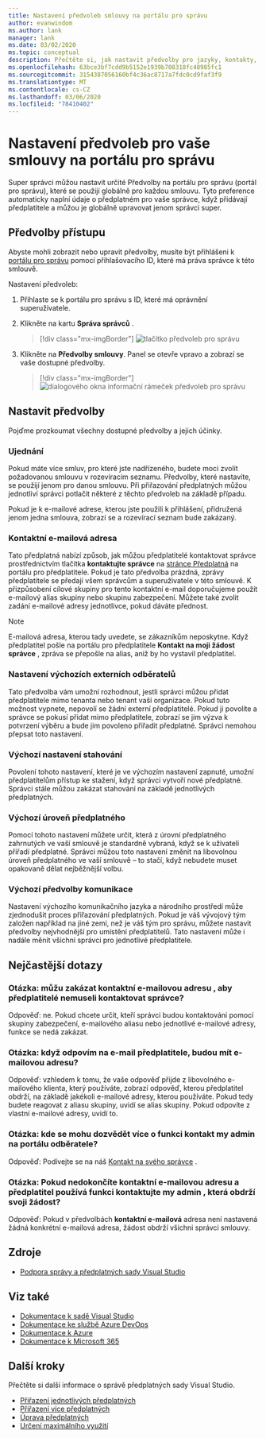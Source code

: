 ```yaml
---
title: Nastavení předvoleb smlouvy na portálu pro správu
author: evanwindom
ms.author: lank
manager: lank
ms.date: 03/02/2020
ms.topic: conceptual
description: Přečtěte si, jak nastavit předvolby pro jazyky, kontakty, úroveň předplatného a další na portálu pro správu.
ms.openlocfilehash: 63bce3bf7cdd9b5152e1939b708318fc48985fc1
ms.sourcegitcommit: 3154387056160bf4c36ac8717a7fdc0cd9faf3f9
ms.translationtype: MT
ms.contentlocale: cs-CZ
ms.lasthandoff: 03/06/2020
ms.locfileid: "78410402"
---
```

# <a name="set-preferences-for-your-agreements-in-the-administration-portal"></a>Nastavení předvoleb pro vaše smlouvy na portálu pro správu
Super správci můžou nastavit určité Předvolby na portálu pro správu (portál pro správu), které se použijí globálně pro každou smlouvu.  Tyto preference automaticky naplní údaje o předplatném pro vaše správce, když přidávají předplatitele a můžou je globálně upravovat jenom správci super.  

## <a name="access-preferences"></a>Předvolby přístupu
Abyste mohli zobrazit nebo upravit předvolby, musíte být přihlášeni k [portálu pro správu](https://manage.visualstudio.com) pomocí přihlašovacího ID, které má práva správce k této smlouvě.  

Nastavení předvoleb:
1. Přihlaste se k portálu pro správu s ID, které má oprávnění superuživatele.
2. Klikněte na kartu **Správa správců** .
   > [!div class="mx-imgBorder"]
   > ![tlačítko předvoleb pro správu](_img/admin-prefs/admin-prefs-button.png)

3. Klikněte na **Předvolby smlouvy**.
Panel se otevře vpravo a zobrazí se vaše dostupné předvolby. 

   > [!div class="mx-imgBorder"]
   > ![dialogového okna informační rámeček předvoleb pro správu](_img/admin-prefs/admin-prefs-flyout.png)

## <a name="set-your-preferences"></a>Nastavit předvolby
Pojďme prozkoumat všechny dostupné předvolby a jejich účinky. 

### <a name="agreement"></a>Ujednání
Pokud máte více smluv, pro které jste nadřízeného, budete moci zvolit požadovanou smlouvu v rozevíracím seznamu.  Předvolby, které nastavíte, se použijí jenom pro danou smlouvu.  Při přiřazování předplatných můžou jednotliví správci potlačit některé z těchto předvoleb na základě případu. 

Pokud je k e-mailové adrese, kterou jste použili k přihlášení, přidružená jenom jedna smlouva, zobrazí se a rozevírací seznam bude zakázaný. 

### <a name="contact-email-address"></a>Kontaktní e-mailová adresa
Tato předplatná nabízí způsob, jak můžou předplatitelé kontaktovat správce prostřednictvím tlačítka **kontaktujte správce** na [stránce Předplatná](https://my.visualstudio.com/subscriptions) na portálu pro předplatitele.  Pokud je tato předvolba prázdná, zprávy předplatitele se předají všem správcům a superuživatele v této smlouvě.  K přizpůsobení cílové skupiny pro tento kontaktní e-mail doporučujeme použít e-mailový alias skupiny nebo skupinu zabezpečení. Můžete také zvolit zadání e-mailové adresy jednotlivce, pokud dáváte přednost.

> [!NOTE]
> E-mailová adresa, kterou tady uvedete, se zákazníkům neposkytne.  Když předplatitel pošle na portálu pro předplatitele **Kontakt na moji žádost správce** , zpráva se přepošle na alias, aniž by ho vystavil předplatitel. 

### <a name="default-external-subscribers-setting"></a>Nastavení výchozích externích odběratelů
Tato předvolba vám umožní rozhodnout, jestli správci můžou přidat předplatitele mimo tenanta nebo tenant vaší organizace.  Pokud tuto možnost vypnete, nepovolí se žádní externí předplatitelé.  Pokud ji povolíte a správce se pokusí přidat mimo předplatitele, zobrazí se jim výzva k potvrzení výběru a bude jim povoleno přiřadit předplatné. Správci nemohou přepsat toto nastavení. 

### <a name="default-downloads-setting"></a>Výchozí nastavení stahování
Povolení tohoto nastavení, které je ve výchozím nastavení zapnuté, umožní předplatitelům přístup ke stažení, když správci vytvoří nové předplatné.  Správci stále můžou zakázat stahování na základě jednotlivých předplatných.  

### <a name="default-subscription-level"></a>Výchozí úroveň předplatného
Pomocí tohoto nastavení můžete určit, která z úrovní předplatného zahrnutých ve vaší smlouvě je standardně vybraná, když se k uživateli přiřadí předplatné.  Správci můžou toto nastavení změnit na libovolnou úroveň předplatného ve vaší smlouvě – to stačí, když nebudete muset opakovaně dělat nejběžnější volbu. 

### <a name="default-communication-preferences"></a>Výchozí předvolby komunikace
Nastavení výchozího komunikačního jazyka a národního prostředí může zjednodušit proces přiřazování předplatných.  Pokud je váš vývojový tým založen například na jiné zemi, než je váš tým pro správu, můžete nastavit předvolby nejvhodnější pro umístění předplatitelů. Tato nastavení může i nadále měnit všichni správci pro jednotlivé předplatitele. 

## <a name="frequently-asked-questions"></a>Nejčastější dotazy
### <a name="q--can-i-disable-the-contact-email-address-so-subscribers-cannot-contact-administrators"></a>Otázka: můžu zakázat **kontaktní e-mailovou adresu** , aby předplatitelé nemuseli kontaktovat správce?
Odpověď: ne. Pokud chcete určit, kteří správci budou kontaktováni pomocí skupiny zabezpečení, e-mailového aliasu nebo jednotlivé e-mailové adresy, funkce se nedá zakázat.

### <a name="q-if-i-answer-a-subscribers-email-will-they-have-my-email-address"></a>Otázka: když odpovím na e-mail předplatitele, budou mít e-mailovou adresu?
Odpověď: vzhledem k tomu, že vaše odpověď přijde z libovolného e-mailového klienta, který používáte, zobrazí odpověď, kterou předplatitel obdrží, na základě jakékoli e-mailové adresy, kterou používáte.  Pokud tedy budete reagovat z aliasu skupiny, uvidí se alias skupiny.  Pokud odpovíte z vlastní e-mailové adresy, uvidí to.  

### <a name="q-where-can-i-find-out-more-about-the-contact-my-admin-feature-in-the-subscriber-portal"></a>Otázka: kde se mohu dozvědět více o funkci **kontakt my admin** na portálu odběratele?
Odpověď: Podívejte se na náš [Kontakt na svého správce](contact-my-admin.md) . 

### <a name="q-if-we-dont-complete-the-contact-email-address-and-a-subscriber-uses-the-contact-my-admin-feature-who-receives-their-request"></a>Otázka: Pokud nedokončíte **kontaktní e-mailovou adresu** a předplatitel používá funkci **kontaktujte my admin** , která obdrží svoji žádost?
Odpověď: Pokud v předvolbách **kontaktní e-mailová** adresa není nastavená žádná konkrétní e-mailová adresa, žádost obdrží všichni správci smlouvy. 

## <a name="resources"></a>Zdroje
- [Podpora správy a předplatných sady Visual Studio](https://visualstudio.microsoft.com/support/support-overview-vs)

## <a name="see-also"></a>Viz také
- [Dokumentace k sadě Visual Studio](https://docs.microsoft.com/visualstudio/)
- [Dokumentace ke službě Azure DevOps](https://docs.microsoft.com/azure/devops/)
- [Dokumentace k Azure](https://docs.microsoft.com/azure/)
- [Dokumentace k Microsoft 365](https://docs.microsoft.com/microsoft-365/)

## <a name="next-steps"></a>Další kroky
Přečtěte si další informace o správě předplatných sady Visual Studio.
- [Přiřazení jednotlivých předplatných](assign-license.md)
- [Přiřazení více předplatných](assign-license-bulk.md)
- [Úprava předplatných](edit-license.md)
- [Určení maximálního využití](maximum-usage.md)



